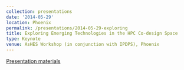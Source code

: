 ```yaml
---
collection: presentations
date: '2014-05-29'
location: Phoenix
permalink: /presentations/2014-05-29-exploring
title: Exploring Emerging Technologies in the HPC Co-design Space
type: Keynote
venue: AsHES Workshop (in conjunction with IPDPS), Phoenix
---
```


[Presentation materials](http://www.mcs.anl.gov/events/workshops/ashes/2014/)
